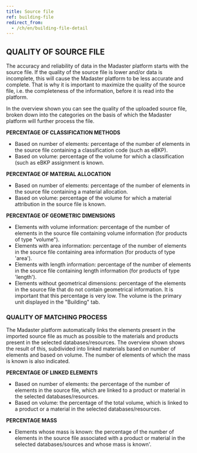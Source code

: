 ```yaml
---
title: Source file
ref: building-file
redirect_from:
  - /ch/en/building-file-detail
---
```



## QUALITY OF SOURCE FILE
The accuracy and reliability of data in the Madaster platform starts with the source file. If the quality of the source file is lower and/or data is incomplete, this will cause the Madaster platform to be less accurate and complete. That is why it is important to maximize the quality of the source file, i.e. the completeness of the information, before it is read into the platform.

In the overview shown you can see the quality of the uploaded source file, broken down into the categories on the basis of which the Madaster platform will further process the file.

**PERCENTAGE OF CLASSIFICATION METHODS**
- Based on number of elements: percentage of the number of elements in the source file containing a classification code (such as eBKP).
- Based on volume: percentage of the volume for which a classification (such as eBKP assignment is known.

**PERCENTAGE OF MATERIAL ALLOCATION**
- Based on number of elements: percentage of the number of elements in the source file containing a material allocation.
- Based on volume: percentage of the volume for which a material attribution in the source file is known.

**PERCENTAGE OF GEOMETRIC DIMENSIONS**
- Elements with volume information: percentage of the number of elements in the source file containing volume information (for products of type "volume").
- Elements with area information: percentage of the number of elements in the source file containing area information (for products of type 'area').
- Elements with length information: percentage of the number of elements in the source file containing length information (for products of type 'length').
- Elements without geometrical dimensions: percentage of the elements in the source file that do not contain geometrical information. It is important that this percentage is very low. The volume is the primary unit displayed in the "Building" tab.


### QUALITY OF MATCHING PROCESS
The Madaster platform automatically links the elements present in the imported source file as much as possible to the materials and products present in the selected databases/resources. The overview shown shows the result of this, subdivided into linked materials based on number of elements and based on volume. The number of elements of which the mass is known is also indicated.

**PERCENTAGE OF LINKED ELEMENTS**
- Based on number of elements: the percentage of the number of elements in the source file, which are linked to a product or material in the selected databases/resources.
- Based on volume: the percentage of the total volume, which is linked to a product or a material in the selected databases/resources.

**PERCENTAGE MASS**
- Elements whose mass is known: the percentage of the number of elements in the source file associated with a product or material in the selected databases/sources and whose mass is known'.

